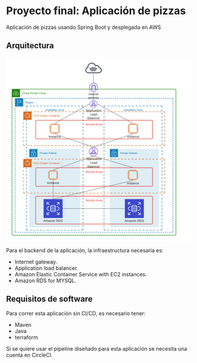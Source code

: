 # Proyecto final: Aplicación de pizzas

Aplicación de pizzas usando Spring Boot y desplegada en AWS

## Arquitectura

![](images/infrastructure.png)

Para el backend de la aplicación, la infraestructura necesaria es:

* Internet gateway.
* Application load balancer.
* Amazon Elastic Container Service with EC2 instances.
* Amazon RDS for MYSQL.

## Requisitos de software

Para correr esta aplicación sin CI/CD, es necesario tener:

- Maven
- Java
- terraform

Si se quiere usar el pipeline diseñado para esta aplicación se necesita una cuenta en CircleCI.
